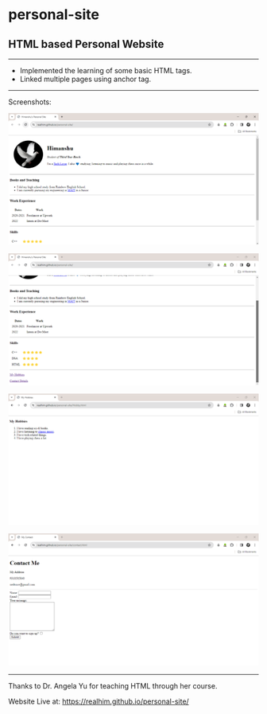 # personal-site
## HTML based Personal Website ##
---------------
* Implemented the learning of some basic HTML tags.
* Linked multiple pages using anchor tag.

---------------
Screenshots:

![](/images/pw1.png)

![](/images/pw2.png)

![](/images/pw3.png)

![](/images/pw4.png)

---------------
Thanks to Dr. Angela Yu for teaching HTML through her course.

Website Live at: https://realhim.github.io/personal-site/
